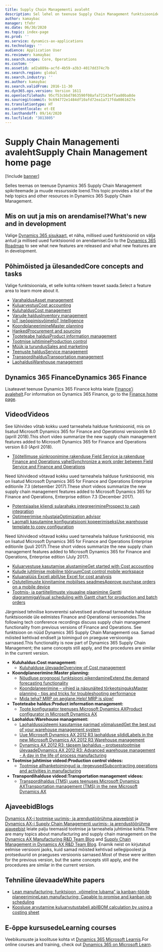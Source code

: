 ```yaml
---
title: Supply Chain Managementi avaleht
description: Sel lehel on teenuse Supply Chain Management funktsioonide spikriteemade ja muude ressursside loend.
author: kamaybac
manager: tfehr
ms.date: 06/30/2020
ms.topic: index-page
ms.prod: ''
ms.service: dynamics-ax-applications
ms.technology: ''
audience: Application User
ms.reviewer: kamaybac
ms.search.scope: Core, Operations
ms.custom: ''
ms.assetid: ad2a889a-acfd-4b59-a3b3-4017dd374c7b
ms.search.region: global
ms.search.industry: ''
ms.author: kamaybac
ms.search.validFrom: 2016-11-30
ms.dyn365.ops.version: Version 1611
ms.openlocfilehash: 95cf53cbbd7863590f08afa72143effaa80ba8de
ms.sourcegitcommit: 9c694772e1484df10afd72ea1a717fda0861627e
ms.translationtype: HT
ms.contentlocale: et-EE
ms.lasthandoff: 09/14/2020
ms.locfileid: "3813805"
---
```

# <a name="supply-chain-management-home-page"></a><span data-ttu-id="1ded2-103">Supply Chain Managementi avaleht</span><span class="sxs-lookup"><span data-stu-id="1ded2-103">Supply Chain Management home page</span></span>

[!include [banner](includes/banner.md)]

<span data-ttu-id="1ded2-104">Selles teemas on teenuse Dynamics 365 Supply Chain Management spikriteemade ja muude ressursside loend.</span><span class="sxs-lookup"><span data-stu-id="1ded2-104">This topic provides a list of the help topics and other resources in Dynamics 365 Supply Chain Management.</span></span>

## <a name="whats-new-and-in-development"></a><span data-ttu-id="1ded2-105">Mis on uut ja mis on arendamisel?</span><span class="sxs-lookup"><span data-stu-id="1ded2-105">What's new and in development</span></span>

<span data-ttu-id="1ded2-106">Valige [Dynamics 365 sisukaart](https://roadmap.dynamics.com/), et näha, millised uued funktsioonid on välja antud ja millised uued funktsioonid on arendamisel.</span><span class="sxs-lookup"><span data-stu-id="1ded2-106">Go to the [Dynamics 365 Roadmap](https://roadmap.dynamics.com/) to see what new features are released and what new features are in development.</span></span>

## <a name="core-concepts-and-tasks"></a><span data-ttu-id="1ded2-107">Põhimõisted ja ülesanded</span><span class="sxs-lookup"><span data-stu-id="1ded2-107">Core concepts and tasks</span></span>

<span data-ttu-id="1ded2-108">Valige funktsiooniala, et selle kohta rohkem teavet saada.</span><span class="sxs-lookup"><span data-stu-id="1ded2-108">Select a feature area to learn more about it.</span></span>

- [<span data-ttu-id="1ded2-109">Varahaldus</span><span class="sxs-lookup"><span data-stu-id="1ded2-109">Asset management</span></span>](asset-management/index.md)
- [<span data-ttu-id="1ded2-110">Kuluarvestus</span><span class="sxs-lookup"><span data-stu-id="1ded2-110">Cost accounting</span></span>](../finance/cost-accounting/cost-accounting-home-page.md)
- [<span data-ttu-id="1ded2-111">Kuluhaldus</span><span class="sxs-lookup"><span data-stu-id="1ded2-111">Cost management</span></span>](cost-management/cost-management-home-page.md)  
- [<span data-ttu-id="1ded2-112">Varude haldus</span><span class="sxs-lookup"><span data-stu-id="1ded2-112">Inventory management</span></span>](inventory/inventory-home-page.md)
- [<span data-ttu-id="1ded2-113">IoT iseõppimisvõime</span><span class="sxs-lookup"><span data-stu-id="1ded2-113">IoT Intelligence</span></span>](iot/iot-intelligence-home-page.md)
- [<span data-ttu-id="1ded2-114">Koondplaneerimine</span><span class="sxs-lookup"><span data-stu-id="1ded2-114">Master planning</span></span>](master-planning/master-planning-home-page.md)
- [<span data-ttu-id="1ded2-115">Hanked</span><span class="sxs-lookup"><span data-stu-id="1ded2-115">Procurement and sourcing</span></span>](procurement/procurement-sourcing-overview.md)
- [<span data-ttu-id="1ded2-116">Tooteteabe haldus</span><span class="sxs-lookup"><span data-stu-id="1ded2-116">Product information management</span></span>](pim/product-information.md)
- [<span data-ttu-id="1ded2-117">Tootmise juhtimine</span><span class="sxs-lookup"><span data-stu-id="1ded2-117">Production control</span></span>](production-control/production-process-overview.md)
- [<span data-ttu-id="1ded2-118">Müük ja turundus</span><span class="sxs-lookup"><span data-stu-id="1ded2-118">Sales and marketing</span></span>](sales-marketing/overview-sales-marketing.md)
- [<span data-ttu-id="1ded2-119">Teenuste haldus</span><span class="sxs-lookup"><span data-stu-id="1ded2-119">Service management</span></span>](service-management/service-management-home-page.md)
- [<span data-ttu-id="1ded2-120">Transpordihaldus</span><span class="sxs-lookup"><span data-stu-id="1ded2-120">Transportation management</span></span>](transportation/transportation-management-overview.md)
- [<span data-ttu-id="1ded2-121">Laohaldus</span><span class="sxs-lookup"><span data-stu-id="1ded2-121">Warehouse management</span></span>](warehousing/warehouse-configuration.md)

## <a name="dynamics-365-finance"></a><span data-ttu-id="1ded2-122">Dynamics 365 Finance</span><span class="sxs-lookup"><span data-stu-id="1ded2-122">Dynamics 365 Finance</span></span>

<span data-ttu-id="1ded2-123">Lisateavet teenuse Dynamics 365 Finance kohta leiate [Finance'i avalehelt](../finance/index.md).</span><span class="sxs-lookup"><span data-stu-id="1ded2-123">For information on Dynamics 365 Finance, go to the [Finance home page](../finance/index.md).</span></span>

## <a name="videos"></a><span data-ttu-id="1ded2-124">Videod</span><span class="sxs-lookup"><span data-stu-id="1ded2-124">Videos</span></span>

<span data-ttu-id="1ded2-125">See lühivideo võtab kokku uued tarneahela halduse funktsioonid, mis on lisatud Microsoft Dynamics 365 for Finance and Operationsi versioonile 8.0 (aprill 2018).</span><span class="sxs-lookup"><span data-stu-id="1ded2-125">This short video summarize the new supply chain management features added to Microsoft Dynamics 365 for Finance and Operations version 8.0 (April 2018).</span></span>

- [<span data-ttu-id="1ded2-126">Töötellimuse sünkroonimine rakenduse Field Service ja rakenduse Finance and Operations vahel</span><span class="sxs-lookup"><span data-stu-id="1ded2-126">Synchronize a work order between Field Service and Finance and Operations</span></span>](https://youtu.be/hAB4TDVMjxU)

<span data-ttu-id="1ded2-127">Need lühivideod võtavad kokku uued tarneahela halduse funktsioonid, mis on lisatud Microsoft Dynamics 365 for Finance and Operations Enterprise editionile 7.3 (detsember 2017).</span><span class="sxs-lookup"><span data-stu-id="1ded2-127">These short videos summarize the new supply chain management features added to Microsoft Dynamics 365 for Finance and Operations, Enterprise edition 7.3 (December 2017).</span></span>

- [<span data-ttu-id="1ded2-128">Potentsiaalse kliendi sularahaks integreerimine</span><span class="sxs-lookup"><span data-stu-id="1ded2-128">Prospect to cash integration</span></span>](https://youtu.be/AVV9x5x-XCg) 
- [<span data-ttu-id="1ded2-129">Optimeerimise nõustaja</span><span class="sxs-lookup"><span data-stu-id="1ded2-129">Optimization advisor</span></span>](https://www.youtube.com/watch?v=MRsAzgFCUSQ&t=4s)
- [<span data-ttu-id="1ded2-130">Laomalli kasutamine konfiguratsiooni kopeerimiseks</span><span class="sxs-lookup"><span data-stu-id="1ded2-130">Use warehouse template to copy configuration</span></span>](https://www.youtube.com/watch?v=K2WIfFlqJYs&feature=youtu.be)

<span data-ttu-id="1ded2-131">Need lühivideod võtavad kokku uued tarneahela halduse funktsioonid, mis on lisatud Microsoft Dynamics 365 for Finance and Operations Enterprise editionile (juuli 2017).</span><span class="sxs-lookup"><span data-stu-id="1ded2-131">These short videos summarize the new supply chain management features added to Microsoft Dynamics 365 for Finance and Operations, Enterprise edition (July 2017).</span></span>

- [<span data-ttu-id="1ded2-132">Kuluarvestuse kasutamise alustamine</span><span class="sxs-lookup"><span data-stu-id="1ded2-132">Get started with Cost accounting</span></span>](https://youtu.be/1pUDtJQZ8FU)
- [<span data-ttu-id="1ded2-133">Kulude juhtimise mobiilne tööruum</span><span class="sxs-lookup"><span data-stu-id="1ded2-133">Cost control mobile workspace</span></span>](https://youtu.be/imsuTg8rUVk)
- [<span data-ttu-id="1ded2-134">Kuluanalüüs Exceli abil</span><span class="sxs-lookup"><span data-stu-id="1ded2-134">Use Excel for cost analysis</span></span>](https://youtu.be/-HKHYdClvx8)
- [<span data-ttu-id="1ded2-135">Ostutellimuste kinnitamine mobiilses seadmes</span><span class="sxs-lookup"><span data-stu-id="1ded2-135">Approve purchase orders on a mobile device</span></span>](https://youtu.be/gZ-gOlJe7H8)
- [<span data-ttu-id="1ded2-136">Tootmis- ja partiitellimuste visuaalne plaanimine Gantti diagrammiga</span><span class="sxs-lookup"><span data-stu-id="1ded2-136">Visual scheduling with Gantt chart for production and batch orders</span></span>](https://youtu.be/BtbuShkGj4I)

<span data-ttu-id="1ded2-137">Järgmised tehnilise konverentsi salvestised arutlevad tarneahela halduse funktsioonide üle eelmistes Finance and Operationsi versioonides.</span><span class="sxs-lookup"><span data-stu-id="1ded2-137">The following tech conference recordings discuss supply chain management functionality from previous versions of Finance and Operations.</span></span> <span data-ttu-id="1ded2-138">See funktsioon on nüüd Dynamics 365 Supply Chain Managementi osa. Samad mõisted kehtivad endiselt ja toimingud on praeguse versiooniga sarnased.</span><span class="sxs-lookup"><span data-stu-id="1ded2-138">This functionality is now part of Dynamics 365 Supply Chain Management; the same concepts still apply, and the procedures are similar in the current version.</span></span>

- <span data-ttu-id="1ded2-139">**Kuluhaldus:**</span><span class="sxs-lookup"><span data-stu-id="1ded2-139">**Cost management:**</span></span>
  - [<span data-ttu-id="1ded2-140">Kuluhalduse ülevaade</span><span class="sxs-lookup"><span data-stu-id="1ded2-140">Overview of Cost management</span></span>](https://www.youtube.com/watch?v=vXzlC-mOBcg&feature=youtu.be)
- <span data-ttu-id="1ded2-141">**Koondplaneerimine:**</span><span class="sxs-lookup"><span data-stu-id="1ded2-141">**Master planning:**</span></span>
  - [<span data-ttu-id="1ded2-142">Nõudluse prognoosi funktsiooni pikendamine</span><span class="sxs-lookup"><span data-stu-id="1ded2-142">Extend the demand forecasting functionality</span></span>](https://www.youtube.com/watch?v=4OIKIXLiNjI&feature=youtu.be)
  - [<span data-ttu-id="1ded2-143">Koondplaneerimine – vihjed ja näpunäited tõrkeotsinguks</span><span class="sxs-lookup"><span data-stu-id="1ded2-143">Master planning - tips and tricks for troubleshooting performance</span></span>](https://youtu.be/7v8BPmEs9Dg)
  - [<span data-ttu-id="1ded2-144">Mida teha? MRP on aeglane.</span><span class="sxs-lookup"><span data-stu-id="1ded2-144">Help! MRP is slow!</span></span>](https://youtu.be/RLXybx20B5o)
- <span data-ttu-id="1ded2-145">**Tooteteabe haldus:**</span><span class="sxs-lookup"><span data-stu-id="1ded2-145">**Product information management:**</span></span>
  - [<span data-ttu-id="1ded2-146">Toote konfiguraator teenuses Microsoft Dynamics AX</span><span class="sxs-lookup"><span data-stu-id="1ded2-146">Product configurator in Microsoft Dynamics AX</span></span>](https://youtu.be/zotrj3SbCl4)
- <span data-ttu-id="1ded2-147">**Laohaldus:**</span><span class="sxs-lookup"><span data-stu-id="1ded2-147">**Warehouse management:**</span></span>
  - [<span data-ttu-id="1ded2-148">Laohaldussüsteemi kasutamise parimad võimalused</span><span class="sxs-lookup"><span data-stu-id="1ded2-148">Get the best out of your warehouse management system</span></span>](https://www.youtube.com/watch?v=--_didmZKHo&t=10s)
  - [<span data-ttu-id="1ded2-149">Uue Microsoft Dynamics AX 2012 R3 laohalduse sildid</span><span class="sxs-lookup"><span data-stu-id="1ded2-149">Labels in the new Microsoft Dynamics AX 2012 R3 Warehouse management</span></span>](https://youtu.be/5w1MngVchBA)
  - [<span data-ttu-id="1ded2-150">Dynamics AX 2012 R3: täpsem laohaldus – protsesstootmise ülevaade</span><span class="sxs-lookup"><span data-stu-id="1ded2-150">Dynamics AX 2012 R3: Advanced warehouse management - A day in the life of process manufacturing</span></span>](https://www.youtube.com/embed/QUxXUrN-7n4)
- <span data-ttu-id="1ded2-151">**Tootmise juhtimise videod:**</span><span class="sxs-lookup"><span data-stu-id="1ded2-151">**Production control videos:**</span></span>
  - [<span data-ttu-id="1ded2-152">Tootmise allhanketoimingud ja -tegevused</span><span class="sxs-lookup"><span data-stu-id="1ded2-152">Subcontracting operations and activities in manufacturing</span></span>](https://youtu.be/y1jrd3A_k70)
- <span data-ttu-id="1ded2-153">**Transpordihalduse videod:**</span><span class="sxs-lookup"><span data-stu-id="1ded2-153">**Transportation management videos:**</span></span>
  - [<span data-ttu-id="1ded2-154">Transpordihaldus (TMS) uues teenuses Microsoft Dynamics AX</span><span class="sxs-lookup"><span data-stu-id="1ded2-154">Transportation management (TMS) in the new Microsoft Dynamics AX</span></span>](https://youtu.be/jgmTgJIgEFQ)

## <a name="blogs"></a><span data-ttu-id="1ded2-155">Ajaveebid</span><span class="sxs-lookup"><span data-stu-id="1ded2-155">Blogs</span></span>

<span data-ttu-id="1ded2-156">[Dynamics AX-i tootmise uurimis- ja arendustöörühma ajaveebist](https://blogs.msdn.microsoft.com/axmfg/) ja [Dynamics AX-i Supply Chain Managementi uurimis- ja arendustöörühma ajaveebist](https://blogs.msdn.microsoft.com/dynamicsaxscm/) leiate palju teemasid tootmise ja tarneahela juhtimise kohta.</span><span class="sxs-lookup"><span data-stu-id="1ded2-156">There are many topics about manufacturing and supply chain management on the [Dynamics AX Manufacturing R&D Team Blog](https://blogs.msdn.microsoft.com/axmfg/) and [Supply Chain Management in Dynamics AX R&D Team Blog](https://blogs.msdn.microsoft.com/dynamicsaxscm/).</span></span> <span data-ttu-id="1ded2-157">Enamik neist on kirjutatud eelmise versiooni jaoks, kuid samad mõisted kehtivad sellegipoolest ja protseduurid on praeguses versioonis sarnased.</span><span class="sxs-lookup"><span data-stu-id="1ded2-157">Most of these were written for the previous version, but the same concepts still apply, and the procedures are similar in the current version.</span></span>

## <a name="white-papers"></a><span data-ttu-id="1ded2-158">Tehniline ülevaade</span><span class="sxs-lookup"><span data-stu-id="1ded2-158">White papers</span></span>

- [<span data-ttu-id="1ded2-159">Lean manufacturing: funktsioon „võimeline lubama“ ja kanban-tööde planeerimine</span><span class="sxs-lookup"><span data-stu-id="1ded2-159">Lean manufacturing: Capable to promise and kanban job scheduling</span></span>](https://mbs.microsoft.com/customersource/northamerica/AX/learning/documentation/white-papers/leanmanufkanban365opt/)
- [<span data-ttu-id="1ded2-160">Koosluse arvutamine kuluarvutustabeli abil</span><span class="sxs-lookup"><span data-stu-id="1ded2-160">BOM calculation by using a costing sheet</span></span>](https://www.microsoft.com/download/details.aspx?id=101937/)

## <a name="elearning-courses"></a><span data-ttu-id="1ded2-161">E-õppe kursused</span><span class="sxs-lookup"><span data-stu-id="1ded2-161">eLearning courses</span></span>

<span data-ttu-id="1ded2-162">Veebikursuste ja koolituse kohta vt [Dynamics 365 Microsoft Learnis](https://docs.microsoft.com/learn/dynamics365/).</span><span class="sxs-lookup"><span data-stu-id="1ded2-162">For online courses and training, check out [Dynamics 365 on Microsoft Learn](https://docs.microsoft.com/learn/dynamics365/).</span></span>
